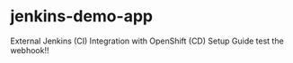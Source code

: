 # jenkins-demo-app
External Jenkins (CI) Integration with OpenShift (CD) Setup Guide
test the webhook!!
